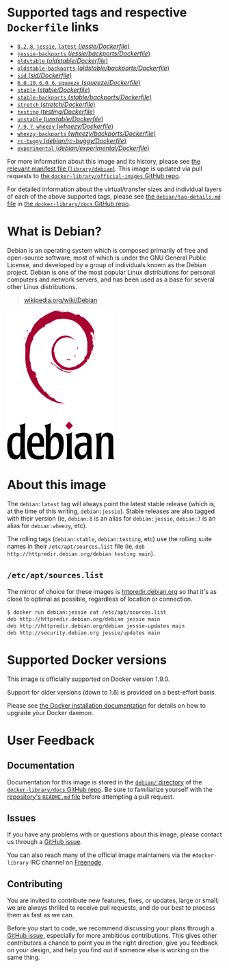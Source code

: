 # Supported tags and respective `Dockerfile` links

-	[`8.2`, `8`, `jessie`, `latest` (*jessie/Dockerfile*)](https://github.com/tianon/docker-brew-debian/blob/a9fff0a31ade29befe4a8627f5829e4c592ba306/jessie/Dockerfile)
-	[`jessie-backports` (*jessie/backports/Dockerfile*)](https://github.com/tianon/docker-brew-debian/blob/a9fff0a31ade29befe4a8627f5829e4c592ba306/jessie/backports/Dockerfile)
-	[`oldstable` (*oldstable/Dockerfile*)](https://github.com/tianon/docker-brew-debian/blob/a9fff0a31ade29befe4a8627f5829e4c592ba306/oldstable/Dockerfile)
-	[`oldstable-backports` (*oldstable/backports/Dockerfile*)](https://github.com/tianon/docker-brew-debian/blob/a9fff0a31ade29befe4a8627f5829e4c592ba306/oldstable/backports/Dockerfile)
-	[`sid` (*sid/Dockerfile*)](https://github.com/tianon/docker-brew-debian/blob/a9fff0a31ade29befe4a8627f5829e4c592ba306/sid/Dockerfile)
-	[`6.0.10`, `6.0`, `6`, `squeeze` (*squeeze/Dockerfile*)](https://github.com/tianon/docker-brew-debian/blob/a9fff0a31ade29befe4a8627f5829e4c592ba306/squeeze/Dockerfile)
-	[`stable` (*stable/Dockerfile*)](https://github.com/tianon/docker-brew-debian/blob/a9fff0a31ade29befe4a8627f5829e4c592ba306/stable/Dockerfile)
-	[`stable-backports` (*stable/backports/Dockerfile*)](https://github.com/tianon/docker-brew-debian/blob/a9fff0a31ade29befe4a8627f5829e4c592ba306/stable/backports/Dockerfile)
-	[`stretch` (*stretch/Dockerfile*)](https://github.com/tianon/docker-brew-debian/blob/a9fff0a31ade29befe4a8627f5829e4c592ba306/stretch/Dockerfile)
-	[`testing` (*testing/Dockerfile*)](https://github.com/tianon/docker-brew-debian/blob/a9fff0a31ade29befe4a8627f5829e4c592ba306/testing/Dockerfile)
-	[`unstable` (*unstable/Dockerfile*)](https://github.com/tianon/docker-brew-debian/blob/a9fff0a31ade29befe4a8627f5829e4c592ba306/unstable/Dockerfile)
-	[`7.9`, `7`, `wheezy` (*wheezy/Dockerfile*)](https://github.com/tianon/docker-brew-debian/blob/a9fff0a31ade29befe4a8627f5829e4c592ba306/wheezy/Dockerfile)
-	[`wheezy-backports` (*wheezy/backports/Dockerfile*)](https://github.com/tianon/docker-brew-debian/blob/a9fff0a31ade29befe4a8627f5829e4c592ba306/wheezy/backports/Dockerfile)
-	[`rc-buggy` (*debian/rc-buggy/Dockerfile*)](https://github.com/tianon/dockerfiles/blob/22a998f815d55217afa0075411b810b8889ceac1/debian/rc-buggy/Dockerfile)
-	[`experimental` (*debian/experimental/Dockerfile*)](https://github.com/tianon/dockerfiles/blob/22a998f815d55217afa0075411b810b8889ceac1/debian/experimental/Dockerfile)

For more information about this image and its history, please see [the relevant manifest file (`library/debian`)](https://github.com/docker-library/official-images/blob/master/library/debian). This image is updated via pull requests to [the `docker-library/official-images` GitHub repo](https://github.com/docker-library/official-images).

For detailed information about the virtual/transfer sizes and individual layers of each of the above supported tags, please see [the `debian/tag-details.md` file](https://github.com/docker-library/docs/blob/master/debian/tag-details.md) in [the `docker-library/docs` GitHub repo](https://github.com/docker-library/docs).

# What is Debian?

Debian is an operating system which is composed primarily of free and open-source software, most of which is under the GNU General Public License, and developed by a group of individuals known as the Debian project. Debian is one of the most popular Linux distributions for personal computers and network servers, and has been used as a base for several other Linux distributions.

> [wikipedia.org/wiki/Debian](https://en.wikipedia.org/wiki/Debian)

![logo](https://raw.githubusercontent.com/docker-library/docs/master/debian/logo.png)

# About this image

The `debian:latest` tag will always point the latest stable release (which is, at the time of this writing, `debian:jessie`). Stable releases are also tagged with their version (ie, `debian:8` is an alias for `debian:jessie`, `debian:7` is an alias for `debian:wheezy`, etc).

The rolling tags (`debian:stable`, `debian:testing`, etc) use the rolling suite names in their `/etc/apt/sources.list` file (ie, `deb
http://httpredir.debian.org/debian testing main`).

## `/etc/apt/sources.list`

The mirror of choice for these images is [httpredir.debian.org](http://httpredir.debian.org) so that it's as close to optimal as possible, regardless of location or connection.

```console
$ docker run debian:jessie cat /etc/apt/sources.list
deb http://httpredir.debian.org/debian jessie main
deb http://httpredir.debian.org/debian jessie-updates main
deb http://security.debian.org jessie/updates main
```

# Supported Docker versions

This image is officially supported on Docker version 1.9.0.

Support for older versions (down to 1.6) is provided on a best-effort basis.

Please see [the Docker installation documentation](https://docs.docker.com/installation/) for details on how to upgrade your Docker daemon.

# User Feedback

## Documentation

Documentation for this image is stored in the [`debian/` directory](https://github.com/docker-library/docs/tree/master/debian) of the [`docker-library/docs` GitHub repo](https://github.com/docker-library/docs). Be sure to familiarize yourself with the [repository's `README.md` file](https://github.com/docker-library/docs/blob/master/README.md) before attempting a pull request.

## Issues

If you have any problems with or questions about this image, please contact us through a [GitHub issue](https://github.com/tianon/docker-brew-debian/issues).

You can also reach many of the official image maintainers via the `#docker-library` IRC channel on [Freenode](https://freenode.net).

## Contributing

You are invited to contribute new features, fixes, or updates, large or small; we are always thrilled to receive pull requests, and do our best to process them as fast as we can.

Before you start to code, we recommend discussing your plans through a [GitHub issue](https://github.com/tianon/docker-brew-debian/issues), especially for more ambitious contributions. This gives other contributors a chance to point you in the right direction, give you feedback on your design, and help you find out if someone else is working on the same thing.
